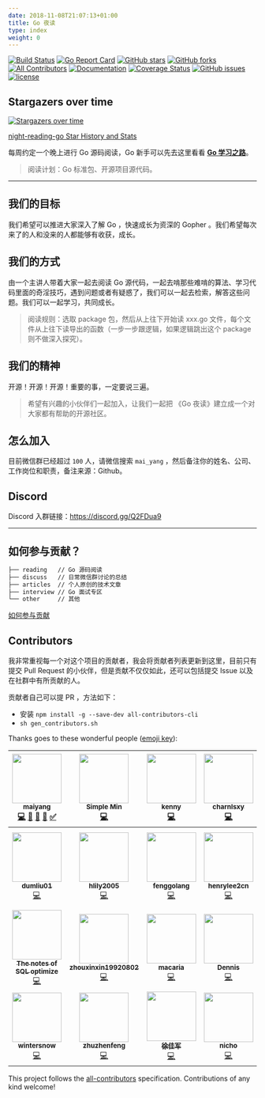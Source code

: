 ```yaml
---
date: 2018-11-08T21:07:13+01:00
title: Go 夜读
type: index
weight: 0
---
```


[![Build Status](https://travis-ci.org/developer-learning/night-reading-go.svg?branch=master)](https://travis-ci.org/developer-learning/night-reading-go) [![Go Report Card](https://goreportcard.com/badge/github.com/developer-learning/night-reading-go)](https://goreportcard.com/report/github.com/developer-learning/night-reading-go) [![GitHub stars](https://img.shields.io/github/stars/developer-learning/night-reading-go.svg?label=Stars)](https://github.com/developer-learning/night-reading-go) [![GitHub forks](https://img.shields.io/github/forks/developer-learning/night-reading-go.svg?label=Fork)](https://github.com/developer-learning/night-reading-go) [![All Contributors](https://img.shields.io/badge/all_contributors-27-orange.svg?style=flat-square)](#contributors) [![Documentation](https://godoc.org/github.com/developer-learning/night-reading-go?status.svg)](http://godoc.org/github.com/developer-learning/night-reading-go) [![Coverage Status](https://coveralls.io/repos/github/developer-learning/night-reading-go/badge.svg?branch=master)](https://coveralls.io/github/developer-learning/night-reading-go?branch=master) [![GitHub issues](https://img.shields.io/github/issues/developer-learning/night-reading-go.svg?label=Issue)](https://github.com/developer-learning/night-reading-go/issues) [![license](https://img.shields.io/github/license/developer-learning/night-reading-go.svg)](https://github.com/developer-learning/night-reading-go/blob/master/LICENSE)

## Stargazers over time

[![Stargazers over time](https://starcharts.herokuapp.com/developer-learning/night-reading-go.svg)](https://starcharts.herokuapp.com/developer-learning/night-reading-go)

[night-reading-go Star History and Stats](https://seladb.github.io/StarTrack-js/?u=developer-learning&r=night-reading-go)

每周约定一个晚上进行 Go 源码阅读，Go 新手可以先去这里看看 **[Go 学习之路](https://github.com/developer-learning/learning-golang)**。

>阅读计划：Go 标准包、开源项目源代码。

----

## 我们的目标

我们希望可以推进大家深入了解 Go ，快速成长为资深的 Gopher 。我们希望每次来了的人和没来的人都能够有收获，成长。

## 我们的方式

由一个主讲人带着大家一起去阅读 Go 源代码，一起去啃那些难啃的算法、学习代码里面的奇淫技巧，遇到问题或者有疑惑了，我们可以一起去检索，解答这些问题。我们可以一起学习，共同成长。

>阅读规则：选取 package 包，然后从上往下开始读 xxx.go 文件，每个文件从上往下读导出的函数（一步一步跟逻辑，如果逻辑跳出这个 package 则不做深入探究）。

## 我们的精神

开源！开源！开源！重要的事，一定要说三遍。

>希望有兴趣的小伙伴们一起加入，让我们一起把 《Go 夜读》建立成一个对大家都有帮助的开源社区。

## 怎么加入

目前微信群已经超过 `100` 人，请微信搜索 `mai_yang` ，然后备注你的姓名、公司、工作岗位和职责，备注来源：Github。

## Discord

Discord 入群链接：https://discord.gg/Q2FDua9

----

## 如何参与贡献？

```sh
├── reading   // Go 源码阅读
├── discuss   // 日常微信群讨论的总结
├── articles  // 个人原创的技术文章
├── interview // Go 面试专区
└── other     // 其他
```

[如何参与贡献](./CONTRIBUTING/)

## Contributors

我非常重视每一个对这个项目的贡献者，我会将贡献者列表更新到这里，目前只有提交 Pull Request 的小伙伴，但是贡献不仅仅如此，还可以包括提交 Issue 以及在社群中有所贡献的人。

贡献者自己可以提 PR ，方法如下：

- 安装 `npm install -g --save-dev all-contributors-cli`
- `sh gen_contributors.sh`

Thanks goes to these wonderful people ([emoji key](https://github.com/kentcdodds/all-contributors#emoji-key)):

<!-- ALL-CONTRIBUTORS-LIST:START - Do not remove or modify this section -->
<!-- prettier-ignore -->
| [<img src="https://avatars3.githubusercontent.com/u/1710912?v=4" width="100px;"/><br /><sub><b>maiyang</b></sub>](https://github.com/yangwenmai)<br />[💻](https://github.com/developer-learning/night-reading-go/commits?author=yangwenmai "Code") [🤔](#ideas-yangwenmai "Ideas, Planning, & Feedback") [👀](#review-yangwenmai "Reviewed Pull Requests") [📢](#talk-yangwenmai "Talks") [✅](#tutorial-yangwenmai "Tutorials") | [<img src="https://avatars1.githubusercontent.com/u/16773339?v=4" width="100px;"/><br /><sub><b>Simple Min</b></sub>](https://github.com/mougeCM)<br />[💻](https://github.com/developer-learning/night-reading-go/commits?author=mougeCM "Code") | [<img src="https://avatars3.githubusercontent.com/u/35653599?v=4" width="100px;"/><br /><sub><b>kenny</b></sub>](https://github.com/yuhao5)<br />[💻](https://github.com/developer-learning/night-reading-go/commits?author=yuhao5 "Code") | [<img src="https://avatars2.githubusercontent.com/u/13843868?v=4" width="100px;"/><br /><sub><b>charnlsxy</b></sub>](https://github.com/charnlsxy)<br />[💻](https://github.com/developer-learning/night-reading-go/commits?author=charnlsxy "Code") | [<img src="https://avatars3.githubusercontent.com/u/11901298?v=4" width="100px;"/><br /><sub><b>AceDarkknight</b></sub>](https://github.com/AceDarkknight)<br />[💻](https://github.com/developer-learning/night-reading-go/commits?author=AceDarkknight "Code") | [<img src="https://avatars2.githubusercontent.com/u/3014297?v=4" width="100px;"/><br /><sub><b>Data</b></sub>](https://github.com/gnuos)<br />[💻](https://github.com/developer-learning/night-reading-go/commits?author=gnuos "Code") | [<img src="https://avatars0.githubusercontent.com/u/2876745?v=4" width="100px;"/><br /><sub><b>侯名</b></sub>](https://github.com/KISSMonX)<br />[💻](https://github.com/developer-learning/night-reading-go/commits?author=KISSMonX "Code") |
| :---: | :---: | :---: | :---: | :---: | :---: | :---: |
| [<img src="https://avatars0.githubusercontent.com/u/12060175?v=4" width="100px;"/><br /><sub><b>dumliu01</b></sub>](https://github.com/dumliu01)<br />[💻](https://github.com/developer-learning/night-reading-go/commits?author=dumliu01 "Code") | [<img src="https://avatars0.githubusercontent.com/u/1411282?v=4" width="100px;"/><br /><sub><b>hlily2005</b></sub>](https://github.com/hlily2005)<br />[💻](https://github.com/developer-learning/night-reading-go/commits?author=hlily2005 "Code") | [<img src="https://avatars0.githubusercontent.com/u/16982786?v=4" width="100px;"/><br /><sub><b>fenggolang</b></sub>](https://github.com/fenggolang)<br />[💻](https://github.com/developer-learning/night-reading-go/commits?author=fenggolang "Code") | [<img src="https://avatars3.githubusercontent.com/u/10174178?v=4" width="100px;"/><br /><sub><b>henrylee2cn</b></sub>](https://github.com/henrylee2cn)<br />[💻](https://github.com/developer-learning/night-reading-go/commits?author=henrylee2cn "Code") | [<img src="https://avatars0.githubusercontent.com/u/1336914?v=4" width="100px;"/><br /><sub><b>shaqsnake</b></sub>](https://github.com/shaqsnake)<br />[💻](https://github.com/developer-learning/night-reading-go/commits?author=shaqsnake "Code") | [<img src="https://avatars0.githubusercontent.com/u/5728787?v=4" width="100px;"/><br /><sub><b>tbwisk</b></sub>](https://github.com/TBWISK)<br />[💻](https://github.com/developer-learning/night-reading-go/commits?author=TBWISK "Code") | [<img src="https://avatars3.githubusercontent.com/u/416141?v=4" width="100px;"/><br /><sub><b>Huang ChuanTong</b></sub>](https://github.com/toontong)<br />[💻](https://github.com/developer-learning/night-reading-go/commits?author=toontong "Code") |
| [<img src="https://avatars3.githubusercontent.com/u/10513552?v=4" width="100px;"/><br /><sub><b>The notes of SQL optimize </b></sub>](https://github.com/zhongxuan123)<br />[💻](https://github.com/developer-learning/night-reading-go/commits?author=zhongxuan123 "Code") | [<img src="https://avatars2.githubusercontent.com/u/29008269?v=4" width="100px;"/><br /><sub><b>zhouxinxin19920802</b></sub>](https://github.com/zhouxinxin19920802)<br />[💻](https://github.com/developer-learning/night-reading-go/commits?author=zhouxinxin19920802 "Code") | [<img src="https://avatars2.githubusercontent.com/u/20811449?v=4" width="100px;"/><br /><sub><b>macaria</b></sub>](https://github.com/macaria)<br />[💻](https://github.com/developer-learning/night-reading-go/commits?author=macaria "Code") | [<img src="https://avatars3.githubusercontent.com/u/15226239?v=4" width="100px;"/><br /><sub><b>Dennis</b></sub>](http://github.com/DennisMao)<br />[💻](https://github.com/developer-learning/night-reading-go/commits?author=DennisMao "Code") | [<img src="https://avatars1.githubusercontent.com/u/2696746?v=4" width="100px;"/><br /><sub><b>orangleliu</b></sub>](http://blog.csdn.net/orangleliu)<br />[💻](https://github.com/developer-learning/night-reading-go/commits?author=orangle "Code") | [<img src="https://avatars1.githubusercontent.com/u/21693162?v=4" width="100px;"/><br /><sub><b>HarbinZhang</b></sub>](https://github.com/HarbinZhang)<br />[💻](https://github.com/developer-learning/night-reading-go/commits?author=HarbinZhang "Code") | [<img src="https://avatars1.githubusercontent.com/u/7344921?v=4" width="100px;"/><br /><sub><b>LiMingji</b></sub>](https://github.com/SwanSpouse)<br />[💻](https://github.com/developer-learning/night-reading-go/commits?author=SwanSpouse "Code") |
| [<img src="https://avatars0.githubusercontent.com/u/22164927?v=4" width="100px;"/><br /><sub><b>wintersnow</b></sub>](https://mickey0524.github.io/)<br />[💻](https://github.com/developer-learning/night-reading-go/commits?author=mickey0524 "Code") | [<img src="https://avatars2.githubusercontent.com/u/44076738?v=4" width="100px;"/><br /><sub><b>zhuzhenfeng</b></sub>](https://github.com/zhuzhenfeng-finogeeks)<br />[💻](https://github.com/developer-learning/night-reading-go/commits?author=zhuzhenfeng-finogeeks "Code") | [<img src="https://avatars2.githubusercontent.com/u/6065007?v=4" width="100px;"/><br /><sub><b>徐佳军</b></sub>](https://xujiajun.cn)<br />[💻](https://github.com/developer-learning/night-reading-go/commits?author=xujiajun "Code") | [<img src="https://avatars0.githubusercontent.com/u/6884499?v=4" width="100px;"/><br /><sub><b>nicho</b></sub>](https://github.com/NichoZhang)<br />[💻](https://github.com/developer-learning/night-reading-go/commits?author=NichoZhang "Code") | [<img src="https://avatars1.githubusercontent.com/u/17244565?v=4" width="100px;"/><br /><sub><b>Weifeng Wang</b></sub>](https://www.btxiaowei.net)<br />[💻](https://github.com/developer-learning/night-reading-go/commits?author=qclaogui "Code") | [<img src="https://avatars3.githubusercontent.com/u/6748475?v=4" width="100px;"/><br /><sub><b>John Deng</b></sub>](https://hiboot.hidevops.io)<br />[💻](https://github.com/developer-learning/night-reading-go/commits?author=john-deng "Code") |
<!-- ALL-CONTRIBUTORS-LIST:END -->

This project follows the [all-contributors](https://github.com/kentcdodds/all-contributors) specification. Contributions of any kind welcome!
